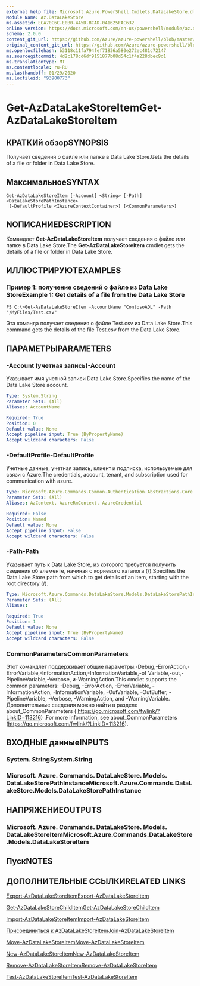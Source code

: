 ```yaml
---
external help file: Microsoft.Azure.PowerShell.Cmdlets.DataLakeStore.dll-Help.xml
Module Name: Az.DataLakeStore
ms.assetid: ECA70C6C-E0B0-445D-BCAD-041625FAC632
online version: https://docs.microsoft.com/en-us/powershell/module/az.datalakestore/get-azdatalakestoreitem
schema: 2.0.0
content_git_url: https://github.com/Azure/azure-powershell/blob/master/src/DataLakeStore/DataLakeStore/help/Get-AzDataLakeStoreItem.md
original_content_git_url: https://github.com/Azure/azure-powershell/blob/master/src/DataLakeStore/DataLakeStore/help/Get-AzDataLakeStoreItem.md
ms.openlocfilehash: b3118c11fa794fef71836a580e272ec481c72147
ms.sourcegitcommit: 4d2c178cd6df9151877b08d54c1f4a228dbec9d1
ms.translationtype: MT
ms.contentlocale: ru-RU
ms.lasthandoff: 01/29/2020
ms.locfileid: "93900773"
---
```

# <span data-ttu-id="edfa4-101">Get-AzDataLakeStoreItem</span><span class="sxs-lookup"><span data-stu-id="edfa4-101">Get-AzDataLakeStoreItem</span></span>

## <span data-ttu-id="edfa4-102">КРАТКИй обзор</span><span class="sxs-lookup"><span data-stu-id="edfa4-102">SYNOPSIS</span></span>
<span data-ttu-id="edfa4-103">Получает сведения о файле или папке в Data Lake Store.</span><span class="sxs-lookup"><span data-stu-id="edfa4-103">Gets the details of a file or folder in Data Lake Store.</span></span>

## <span data-ttu-id="edfa4-104">Максимальное</span><span class="sxs-lookup"><span data-stu-id="edfa4-104">SYNTAX</span></span>

```
Get-AzDataLakeStoreItem [-Account] <String> [-Path] <DataLakeStorePathInstance>
 [-DefaultProfile <IAzureContextContainer>] [<CommonParameters>]
```

## <span data-ttu-id="edfa4-105">NОПИСАНИЕ</span><span class="sxs-lookup"><span data-stu-id="edfa4-105">DESCRIPTION</span></span>
<span data-ttu-id="edfa4-106">Командлет **Get-AzDataLakeStoreItem** получает сведения о файле или папке в Data Lake Store.</span><span class="sxs-lookup"><span data-stu-id="edfa4-106">The **Get-AzDataLakeStoreItem** cmdlet gets the details of a file or folder in Data Lake Store.</span></span>

## <span data-ttu-id="edfa4-107">ИЛЛЮСТРИРУЮТ</span><span class="sxs-lookup"><span data-stu-id="edfa4-107">EXAMPLES</span></span>

### <span data-ttu-id="edfa4-108">Пример 1: получение сведений о файле из Data Lake Store</span><span class="sxs-lookup"><span data-stu-id="edfa4-108">Example 1: Get details of a file from the Data Lake Store</span></span>
```
PS C:\>Get-AzDataLakeStoreItem -AccountName "ContosoADL" -Path "/MyFiles/Test.csv"
```

<span data-ttu-id="edfa4-109">Эта команда получает сведения о файле Test.csv из Data Lake Store.</span><span class="sxs-lookup"><span data-stu-id="edfa4-109">This command gets the details of the file Test.csv from the Data Lake Store.</span></span>

## <span data-ttu-id="edfa4-110">ПАРАМЕТРЫ</span><span class="sxs-lookup"><span data-stu-id="edfa4-110">PARAMETERS</span></span>

### <span data-ttu-id="edfa4-111">-Account (учетная запись)</span><span class="sxs-lookup"><span data-stu-id="edfa4-111">-Account</span></span>
<span data-ttu-id="edfa4-112">Указывает имя учетной записи Data Lake Store.</span><span class="sxs-lookup"><span data-stu-id="edfa4-112">Specifies the name of the Data Lake Store account.</span></span>

```yaml
Type: System.String
Parameter Sets: (All)
Aliases: AccountName

Required: True
Position: 0
Default value: None
Accept pipeline input: True (ByPropertyName)
Accept wildcard characters: False
```

### <span data-ttu-id="edfa4-113">-DefaultProfile</span><span class="sxs-lookup"><span data-stu-id="edfa4-113">-DefaultProfile</span></span>
<span data-ttu-id="edfa4-114">Учетные данные, учетная запись, клиент и подписка, используемые для связи с Azure.</span><span class="sxs-lookup"><span data-stu-id="edfa4-114">The credentials, account, tenant, and subscription used for communication with azure.</span></span>

```yaml
Type: Microsoft.Azure.Commands.Common.Authentication.Abstractions.Core.IAzureContextContainer
Parameter Sets: (All)
Aliases: AzContext, AzureRmContext, AzureCredential

Required: False
Position: Named
Default value: None
Accept pipeline input: False
Accept wildcard characters: False
```

### <span data-ttu-id="edfa4-115">-Path</span><span class="sxs-lookup"><span data-stu-id="edfa4-115">-Path</span></span>
<span data-ttu-id="edfa4-116">Указывает путь к Data Lake Store, из которого требуется получить сведения об элементе, начиная с корневого каталога (/).</span><span class="sxs-lookup"><span data-stu-id="edfa4-116">Specifies the Data Lake Store path from which to get details of an item, starting with the root directory (/).</span></span>

```yaml
Type: Microsoft.Azure.Commands.DataLakeStore.Models.DataLakeStorePathInstance
Parameter Sets: (All)
Aliases:

Required: True
Position: 1
Default value: None
Accept pipeline input: True (ByPropertyName)
Accept wildcard characters: False
```

### <span data-ttu-id="edfa4-117">CommonParameters</span><span class="sxs-lookup"><span data-stu-id="edfa4-117">CommonParameters</span></span>
<span data-ttu-id="edfa4-118">Этот командлет поддерживает общие параметры:-Debug,-ErrorAction,-ErrorVariable,-InformationAction,-InformationVariable,-of Variable,-out,-PipelineVariable,-Verbose, и-WarningAction.</span><span class="sxs-lookup"><span data-stu-id="edfa4-118">This cmdlet supports the common parameters: -Debug, -ErrorAction, -ErrorVariable, -InformationAction, -InformationVariable, -OutVariable, -OutBuffer, -PipelineVariable, -Verbose, -WarningAction, and -WarningVariable.</span></span> <span data-ttu-id="edfa4-119">Дополнительные сведения можно найти в разделе about_CommonParameters ( https://go.microsoft.com/fwlink/?LinkID=113216) .</span><span class="sxs-lookup"><span data-stu-id="edfa4-119">For more information, see about_CommonParameters (https://go.microsoft.com/fwlink/?LinkID=113216).</span></span>

## <span data-ttu-id="edfa4-120">ВХОДНЫЕ данные</span><span class="sxs-lookup"><span data-stu-id="edfa4-120">INPUTS</span></span>

### <span data-ttu-id="edfa4-121">System. String</span><span class="sxs-lookup"><span data-stu-id="edfa4-121">System.String</span></span>

### <span data-ttu-id="edfa4-122">Microsoft. Azure. Commands. DataLakeStore. Models. DataLakeStorePathInstance</span><span class="sxs-lookup"><span data-stu-id="edfa4-122">Microsoft.Azure.Commands.DataLakeStore.Models.DataLakeStorePathInstance</span></span>

## <span data-ttu-id="edfa4-123">НАПРЯЖЕНИЕ</span><span class="sxs-lookup"><span data-stu-id="edfa4-123">OUTPUTS</span></span>

### <span data-ttu-id="edfa4-124">Microsoft. Azure. Commands. DataLakeStore. Models. DataLakeStoreItem</span><span class="sxs-lookup"><span data-stu-id="edfa4-124">Microsoft.Azure.Commands.DataLakeStore.Models.DataLakeStoreItem</span></span>

## <span data-ttu-id="edfa4-125">Пуск</span><span class="sxs-lookup"><span data-stu-id="edfa4-125">NOTES</span></span>

## <span data-ttu-id="edfa4-126">ДОПОЛНИТЕЛЬНЫЕ ССЫЛКИ</span><span class="sxs-lookup"><span data-stu-id="edfa4-126">RELATED LINKS</span></span>

[<span data-ttu-id="edfa4-127">Export-AzDataLakeStoreItem</span><span class="sxs-lookup"><span data-stu-id="edfa4-127">Export-AzDataLakeStoreItem</span></span>](./Export-AzDataLakeStoreItem.md)

[<span data-ttu-id="edfa4-128">Get-AzDataLakeStoreChildItem</span><span class="sxs-lookup"><span data-stu-id="edfa4-128">Get-AzDataLakeStoreChildItem</span></span>](./Get-AzDataLakeStoreChildItem.md)

[<span data-ttu-id="edfa4-129">Import-AzDataLakeStoreItem</span><span class="sxs-lookup"><span data-stu-id="edfa4-129">Import-AzDataLakeStoreItem</span></span>](./Import-AzDataLakeStoreItem.md)

[<span data-ttu-id="edfa4-130">Присоединиться к AzDataLakeStoreItem</span><span class="sxs-lookup"><span data-stu-id="edfa4-130">Join-AzDataLakeStoreItem</span></span>](./Join-AzDataLakeStoreItem.md)

[<span data-ttu-id="edfa4-131">Move-AzDataLakeStoreItem</span><span class="sxs-lookup"><span data-stu-id="edfa4-131">Move-AzDataLakeStoreItem</span></span>](./Move-AzDataLakeStoreItem.md)

[<span data-ttu-id="edfa4-132">New-AzDataLakeStoreItem</span><span class="sxs-lookup"><span data-stu-id="edfa4-132">New-AzDataLakeStoreItem</span></span>](./New-AzDataLakeStoreItem.md)

[<span data-ttu-id="edfa4-133">Remove-AzDataLakeStoreItem</span><span class="sxs-lookup"><span data-stu-id="edfa4-133">Remove-AzDataLakeStoreItem</span></span>](./Remove-AzDataLakeStoreItem.md)

[<span data-ttu-id="edfa4-134">Test-AzDataLakeStoreItem</span><span class="sxs-lookup"><span data-stu-id="edfa4-134">Test-AzDataLakeStoreItem</span></span>](./Test-AzDataLakeStoreItem.md)


